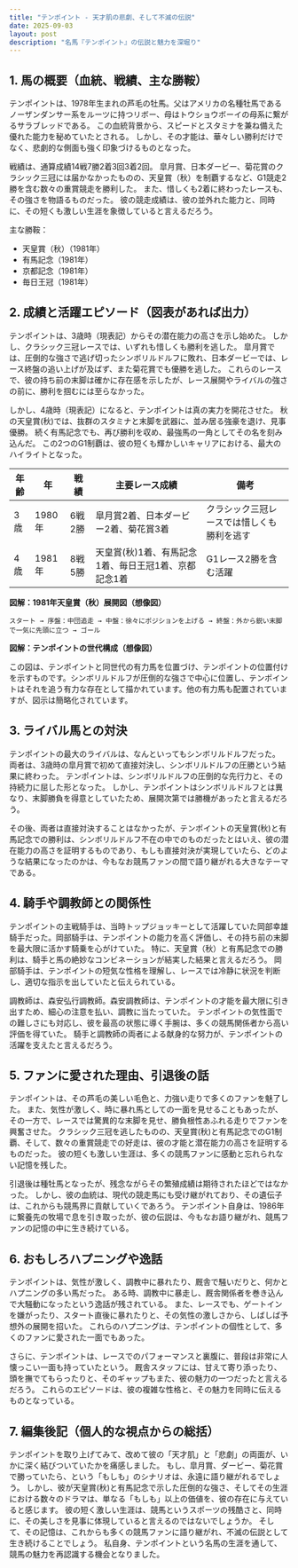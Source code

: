 ```yaml
---
title: "テンポイント - 天才肌の悲劇、そして不滅の伝説"
date: 2025-09-03
layout: post
description: "名馬『テンポイント』の伝説と魅力を深堀り"
---
```


## 1. 馬の概要（血統、戦績、主な勝鞍）

テンポイントは、1978年生まれの芦毛の牡馬。父はアメリカの名種牡馬であるノーザンダンサー系をルーツに持つリボー、母はトウショウボーイの母系に繋がるサラブレッドである。  この血統背景から、スピードとスタミナを兼ね備えた優れた能力を秘めていたとされる。  しかし、その才能は、華々しい勝利だけでなく、悲劇的な側面も強く印象づけるものとなった。

戦績は、通算成績14戦7勝2着3回3着2回。  皐月賞、日本ダービー、菊花賞のクラシック三冠には届かなかったものの、天皇賞（秋）を制覇するなど、G1競走2勝を含む数々の重賞競走を勝利した。  また、惜しくも2着に終わったレースも、その強さを物語るものだった。  彼の競走成績は、彼の並外れた能力と、同時に、その短くも激しい生涯を象徴していると言えるだろう。

主な勝鞍：

* 天皇賞（秋）（1981年）
* 有馬記念（1981年）
* 京都記念（1981年）
* 毎日王冠（1981年）


## 2. 成績と活躍エピソード（図表があれば出力）

テンポイントは、3歳時（現表記）からその潜在能力の高さを示し始めた。  しかし、クラシック三冠レースでは、いずれも惜しくも勝利を逃した。  皐月賞では、圧倒的な強さで逃げ切ったシンボリルドルフに敗れ、日本ダービーでは、レース終盤の追い上げが及ばず、また菊花賞でも優勝を逃した。  これらのレースで、彼の持ち前の末脚は確かに存在感を示したが、レース展開やライバルの強さの前に、勝利を掴むには至らなかった。

しかし、4歳時（現表記）になると、テンポイントは真の実力を開花させた。  秋の天皇賞(秋)では、抜群のスタミナと末脚を武器に、並み居る強豪を退け、見事優勝。  続く有馬記念でも、再び勝利を収め、最強馬の一角としてその名を刻み込んだ。  この2つのG1制覇は、彼の短くも輝かしいキャリアにおける、最大のハイライトとなった。

| 年齢 | 年 | 戦績 | 主要レース成績 | 備考 |
|---|---|---|---|---|
| 3歳 | 1980年 | 6戦2勝 | 皐月賞2着、日本ダービー2着、菊花賞3着 | クラシック三冠レースでは惜しくも勝利を逃す |
| 4歳 | 1981年 | 8戦5勝 | 天皇賞(秋)1着、有馬記念1着、毎日王冠1着、京都記念1着 | G1レース2勝を含む活躍 |


**図解：1981年天皇賞（秋）展開図（想像図）**

```
スタート → 序盤：中団追走 → 中盤：徐々にポジションを上げる → 終盤：外から鋭い末脚で一気に先頭に立つ → ゴール
```

**図解：テンポイントの世代構成（想像図）**

この図は、テンポイントと同世代の有力馬を位置づけ、テンポイントの位置付けを示すものです。シンボリルドルフが圧倒的な強さで中心に位置し、テンポイントはそれを追う有力な存在として描かれています。他の有力馬も配置されていますが、図示は簡略化されています。


## 3. ライバル馬との対決

テンポイントの最大のライバルは、なんといってもシンボリルドルフだった。  両者は、3歳時の皐月賞で初めて直接対決し、シンボリルドルフの圧勝という結果に終わった。  テンポイントは、シンボリルドルフの圧倒的な先行力と、その持続力に屈した形となった。  しかし、テンポイントはシンボリルドルフとは異なり、末脚勝負を得意としていたため、展開次第では勝機があったと言えるだろう。

その後、両者は直接対決することはなかったが、テンポイントの天皇賞(秋)と有馬記念での勝利は、シンボリルドルフ不在の中でのものだったとはいえ、彼の潜在能力の高さを証明するものであり、もしも直接対決が実現していたら、どのような結果になったのかは、今もなお競馬ファンの間で語り継がれる大きなテーマである。


## 4. 騎手や調教師との関係性

テンポイントの主戦騎手は、当時トップジョッキーとして活躍していた岡部幸雄騎手だった。岡部騎手は、テンポイントの能力を高く評価し、その持ち前の末脚を最大限に活かす騎乗を心がけていた。  特に、天皇賞（秋）と有馬記念での勝利は、騎手と馬の絶妙なコンビネーションが結実した結果と言えるだろう。  岡部騎手は、テンポイントの短気な性格を理解し、レースでは冷静に状況を判断し、適切な指示を出していたと伝えられている。

調教師は、森安弘行調教師。森安調教師は、テンポイントの才能を最大限に引き出すため、細心の注意を払い、調教に当たっていた。  テンポイントの気性面での難しさにも対応し、彼を最高の状態に導く手腕は、多くの競馬関係者から高い評価を得ていた。  騎手と調教師の両者による献身的な努力が、テンポイントの活躍を支えたと言えるだろう。


## 5. ファンに愛された理由、引退後の話

テンポイントは、その芦毛の美しい毛色と、力強い走りで多くのファンを魅了した。  また、気性が激しく、時に暴れ馬としての一面を見せることもあったが、その一方で、レースでは驚異的な末脚を見せ、勝負根性あふれる走りでファンを興奮させた。  クラシック三冠を逃したものの、天皇賞(秋)と有馬記念でのG1制覇、そして、数々の重賞競走での好走は、彼の才能と潜在能力の高さを証明するものだった。  彼の短くも激しい生涯は、多くの競馬ファンに感動と忘れられない記憶を残した。

引退後は種牡馬となったが、残念ながらその繁殖成績は期待されたほどではなかった。  しかし、彼の血統は、現代の競走馬にも受け継がれており、その遺伝子は、これからも競馬界に貢献していくであろう。  テンポイント自身は、1986年に繋養先の牧場で息を引き取ったが、彼の伝説は、今もなお語り継がれ、競馬ファンの記憶の中に生き続けている。


## 6. おもしろハプニングや逸話

テンポイントは、気性が激しく、調教中に暴れたり、厩舎で騒いだりと、何かとハプニングの多い馬だった。  ある時、調教中に暴走し、厩舎関係者を巻き込んで大騒動になったという逸話が残されている。  また、レースでも、ゲートインを嫌がったり、スタート直後に暴れたりと、その気性の激しさから、しばしば予想外の展開を招いた。  これらのハプニングは、テンポイントの個性として、多くのファンに愛された一面でもあった。

さらに、テンポイントは、レースでのパフォーマンスと裏腹に、普段は非常に人懐っこい一面も持っていたという。  厩舎スタッフには、甘えて寄り添ったり、頭を撫でてもらったりと、そのギャップもまた、彼の魅力の一つだったと言えるだろう。  これらのエピソードは、彼の複雑な性格と、その魅力を同時に伝えるものとなっている。


## 7. 編集後記（個人的な視点からの総括）

テンポイントを取り上げてみて、改めて彼の「天才肌」と「悲劇」の両面が、いかに深く結びついていたかを痛感しました。  もし、皐月賞、ダービー、菊花賞で勝っていたら、という「もしも」のシナリオは、永遠に語り継がれるでしょう。  しかし、彼が天皇賞(秋)と有馬記念で示した圧倒的な強さ、そしてその生涯における数々のドラマは、単なる「もしも」以上の価値を、彼の存在に与えていると感じます。  彼の短く激しい生涯は、競馬というスポーツの残酷さと、同時に、その美しさを見事に体現していると言えるのではないでしょうか。  そして、その記憶は、これからも多くの競馬ファンに語り継がれ、不滅の伝説として生き続けることでしょう。  私自身、テンポイントという名馬の生涯を通して、競馬の魅力を再認識する機会となりました。
